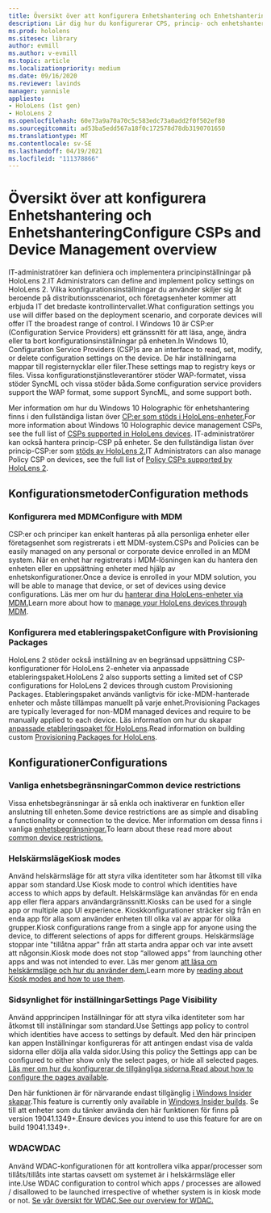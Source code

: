 ```yaml
---
title: Översikt över att konfigurera Enhetshantering och Enhetshantering
description: Lär dig hur du konfigurerar CPS, princip- och enhetshantering med mobiler Enhetshantering och etableringspaket.
ms.prod: hololens
ms.sitesec: library
author: evmill
ms.author: v-evmill
ms.topic: article
ms.localizationpriority: medium
ms.date: 09/16/2020
ms.reviewer: lavinds
manager: yannisle
appliesto:
- HoloLens (1st gen)
- HoloLens 2
ms.openlocfilehash: 60e73a9a70a70c5c583edc73a0add2f0f502ef80
ms.sourcegitcommit: ad53ba5edd567a18f0c172578d78db3190701650
ms.translationtype: MT
ms.contentlocale: sv-SE
ms.lasthandoff: 04/19/2021
ms.locfileid: "111378866"
---
```

# <a name="configure-csps-and-device-management-overview"></a><span data-ttu-id="1fc47-103">Översikt över att konfigurera Enhetshantering och Enhetshantering</span><span class="sxs-lookup"><span data-stu-id="1fc47-103">Configure CSPs and Device Management overview</span></span>

<span data-ttu-id="1fc47-104">IT-administratörer kan definiera och implementera principinställningar på HoloLens 2.</span><span class="sxs-lookup"><span data-stu-id="1fc47-104">IT Administrators can define and implement policy settings on HoloLens 2.</span></span> <span data-ttu-id="1fc47-105">Vilka konfigurationsinställningar du använder skiljer sig åt beroende på distributionsscenariot, och företagsenheter kommer att erbjuda IT det bredaste kontrollintervallet.</span><span class="sxs-lookup"><span data-stu-id="1fc47-105">What configuration settings you use will differ based on the deployment scenario, and corporate devices will offer IT the broadest range of control.</span></span> <span data-ttu-id="1fc47-106">I Windows 10 är CSP:er (Configuration Service Providers) ett gränssnitt för att läsa, ange, ändra eller ta bort konfigurationsinställningar på enheten.</span><span class="sxs-lookup"><span data-stu-id="1fc47-106">In Windows 10, Configuration Service Providers (CSP)s are an interface to read, set, modify, or delete configuration settings on the device.</span></span> <span data-ttu-id="1fc47-107">De här inställningarna mappar till registernycklar eller filer.</span><span class="sxs-lookup"><span data-stu-id="1fc47-107">These settings map to registry keys or files.</span></span> <span data-ttu-id="1fc47-108">Vissa konfigurationstjänstleverantörer stöder WAP-formatet, vissa stöder SyncML och vissa stöder båda.</span><span class="sxs-lookup"><span data-stu-id="1fc47-108">Some configuration service providers support the WAP format, some support SyncML, and some support both.</span></span>

<span data-ttu-id="1fc47-109">Mer information om hur du Windows 10 Holographic för enhetshantering finns i den fullständiga listan över [CP:er som stöds i HoloLens-enheter.](https://docs.microsoft.com/windows/client-management/mdm/configuration-service-provider-reference#hololens)</span><span class="sxs-lookup"><span data-stu-id="1fc47-109">For more information about Windows 10 Holographic device management CSPs, see the full list of [CSPs supported in HoloLens devices](https://docs.microsoft.com/windows/client-management/mdm/configuration-service-provider-reference#hololens).</span></span>
<span data-ttu-id="1fc47-110">IT-administratörer kan också hantera princip-CSP på enheter. Se den fullständiga listan över princip-CSP:er som [stöds av HoloLens 2.](https://docs.microsoft.com/windows/client-management/mdm/policy-csps-supported-by-hololens2)</span><span class="sxs-lookup"><span data-stu-id="1fc47-110">IT Administrators can also manage Policy CSP on devices, see the full list of [Policy CSPs supported by HoloLens 2](https://docs.microsoft.com/windows/client-management/mdm/policy-csps-supported-by-hololens2).</span></span>

## <a name="configuration-methods"></a><span data-ttu-id="1fc47-111">Konfigurationsmetoder</span><span class="sxs-lookup"><span data-stu-id="1fc47-111">Configuration methods</span></span>

### <a name="configure-with-mdm"></a><span data-ttu-id="1fc47-112">Konfigurera med MDM</span><span class="sxs-lookup"><span data-stu-id="1fc47-112">Configure with MDM</span></span>

<span data-ttu-id="1fc47-113">CSP:er och principer kan enkelt hanteras på alla personliga enheter eller företagsenhet som registrerats i ett MDM-system.</span><span class="sxs-lookup"><span data-stu-id="1fc47-113">CSPs and Policies can be easily managed on any personal or corporate device enrolled in an MDM system.</span></span> <span data-ttu-id="1fc47-114">När en enhet har registrerats i MDM-lösningen kan du hantera den enheten eller en uppsättning enheter med hjälp av enhetskonfigurationer.</span><span class="sxs-lookup"><span data-stu-id="1fc47-114">Once a device is enrolled in your MDM solution, you will be able to manage that device, or set of devices using device configurations.</span></span> <span data-ttu-id="1fc47-115">Läs mer om hur du [hanterar dina HoloLens-enheter via MDM.](hololens-mdm-configure.md)</span><span class="sxs-lookup"><span data-stu-id="1fc47-115">Learn more about how to [manage your HoloLens devices through MDM](hololens-mdm-configure.md).</span></span>

### <a name="configure-with-provisioning-packages"></a><span data-ttu-id="1fc47-116">Konfigurera med etableringspaket</span><span class="sxs-lookup"><span data-stu-id="1fc47-116">Configure with Provisioning Packages</span></span>

<span data-ttu-id="1fc47-117">HoloLens 2 stöder också inställning av en begränsad uppsättning CSP-konfigurationer för HoloLens 2-enheter via anpassade etableringspaket.</span><span class="sxs-lookup"><span data-stu-id="1fc47-117">HoloLens 2 also supports setting a limited set of CSP configurations for HoloLens 2 devices through custom Provisioning Packages.</span></span> <span data-ttu-id="1fc47-118">Etableringspaket används vanligtvis för icke-MDM-hanterade enheter och måste tillämpas manuellt på varje enhet.</span><span class="sxs-lookup"><span data-stu-id="1fc47-118">Provisioning Packages are typically leveraged for non-MDM managed devices and require to be manually applied to each device.</span></span> <span data-ttu-id="1fc47-119">Läs information om hur du skapar [anpassade etableringspaket för HoloLens](https://docs.microsoft.com/hololens/hololens-provisioning).</span><span class="sxs-lookup"><span data-stu-id="1fc47-119">Read information on building custom [Provisioning Packages for HoloLens](https://docs.microsoft.com/hololens/hololens-provisioning).</span></span>

## <a name="configurations"></a><span data-ttu-id="1fc47-120">Konfigurationer</span><span class="sxs-lookup"><span data-stu-id="1fc47-120">Configurations</span></span>

### <a name="common-device-restrictions"></a><span data-ttu-id="1fc47-121">Vanliga enhetsbegränsningar</span><span class="sxs-lookup"><span data-stu-id="1fc47-121">Common device restrictions</span></span>

<span data-ttu-id="1fc47-122">Vissa enhetsbegränsningar är så enkla och inaktiverar en funktion eller anslutning till enheten.</span><span class="sxs-lookup"><span data-stu-id="1fc47-122">Some device restrictions are as simple and disabling a functionality or connection to the device.</span></span> <span data-ttu-id="1fc47-123">Mer information om dessa finns i vanliga [enhetsbegränsningar.](hololens-common-device-restrictions.md)</span><span class="sxs-lookup"><span data-stu-id="1fc47-123">To learn about these read more about [common device restrictions.](hololens-common-device-restrictions.md)</span></span>

### <a name="kiosk-modes"></a><span data-ttu-id="1fc47-124">Helskärmsläge</span><span class="sxs-lookup"><span data-stu-id="1fc47-124">Kiosk modes</span></span>

<span data-ttu-id="1fc47-125">Använd helskärmsläge för att styra vilka identiteter som har åtkomst till vilka appar som standard.</span><span class="sxs-lookup"><span data-stu-id="1fc47-125">Use Kiosk mode to control which identities have access to which apps by default.</span></span> <span data-ttu-id="1fc47-126">Helskärmsläge kan användas för en enda app eller flera appars användargränssnitt.</span><span class="sxs-lookup"><span data-stu-id="1fc47-126">Kiosks can be used for a single app or multiple app UI experience.</span></span> <span data-ttu-id="1fc47-127">Kioskkonfigurationer sträcker sig från en enda app för alla som använder enheten till olika val av appar för olika grupper.</span><span class="sxs-lookup"><span data-stu-id="1fc47-127">Kiosk configurations range from a single app for anyone using the device, to different selections of apps for different groups.</span></span> <span data-ttu-id="1fc47-128">Helskärmsläge stoppar inte "tillåtna appar" från att starta andra appar och var inte avsett att någonsin.</span><span class="sxs-lookup"><span data-stu-id="1fc47-128">Kiosk mode does not stop “allowed apps” from launching other apps and was not intended to ever.</span></span> <span data-ttu-id="1fc47-129">Läs mer genom [att läsa om helskärmsläge och hur du använder dem.](hololens-kiosk.md)</span><span class="sxs-lookup"><span data-stu-id="1fc47-129">Learn more by [reading about Kiosk modes and how to use them](hololens-kiosk.md).</span></span>

### <a name="settings-page-visibility"></a><span data-ttu-id="1fc47-130">Sidsynlighet för inställningar</span><span class="sxs-lookup"><span data-stu-id="1fc47-130">Settings Page Visibility</span></span>

<span data-ttu-id="1fc47-131">Använd appprincipen Inställningar för att styra vilka identiteter som har åtkomst till inställningar som standard.</span><span class="sxs-lookup"><span data-stu-id="1fc47-131">Use Settings app policy to control which identities have access to settings by default.</span></span> <span data-ttu-id="1fc47-132">Med den här principen kan appen Inställningar konfigureras för att antingen endast visa de valda sidorna eller dölja alla valda sidor.</span><span class="sxs-lookup"><span data-stu-id="1fc47-132">Using this policy the Settings app can be configured to either show only the select pages, or hide all selected pages.</span></span> <span data-ttu-id="1fc47-133">[Läs mer om hur du konfigurerar de tillgängliga sidorna.](settings-uri-list.md)</span><span class="sxs-lookup"><span data-stu-id="1fc47-133">[Read about how to configure the pages available](settings-uri-list.md).</span></span>

<span data-ttu-id="1fc47-134">Den här funktionen är för närvarande endast tillgänglig [i Windows Insider skapar](hololens-insider.md).</span><span class="sxs-lookup"><span data-stu-id="1fc47-134">This feature is currently only available in [Windows Insider builds](hololens-insider.md).</span></span> <span data-ttu-id="1fc47-135">Se till att enheter som du tänker använda den här funktionen för finns på version 19041.1349+.</span><span class="sxs-lookup"><span data-stu-id="1fc47-135">Ensure devices you intend to use this feature for are on build 19041.1349+.</span></span>

### <a name="wdac"></a><span data-ttu-id="1fc47-136">WDAC</span><span class="sxs-lookup"><span data-stu-id="1fc47-136">WDAC</span></span>

<span data-ttu-id="1fc47-137">Använd WDAC-konfigurationen för att kontrollera vilka appar/processer som tillåts/tillåts inte startas oavsett om systemet är i helskärmsläge eller inte.</span><span class="sxs-lookup"><span data-stu-id="1fc47-137">Use WDAC configuration to control which apps / processes are allowed / disallowed to be launched irrespective of whether system is in kiosk mode or not.</span></span>
[<span data-ttu-id="1fc47-138">Se vår översikt för WDAC.</span><span class="sxs-lookup"><span data-stu-id="1fc47-138">See our overview for WDAC.</span></span>](windows-defender-application-control-wdac.md)
